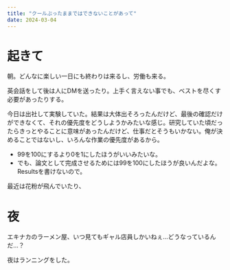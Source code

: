 ```yaml
---
title: "クールぶったままではできないことがあって"
date: 2024-03-04
---
```



# 起きて
朝。どんなに楽しい一日にも終わりは来るし、労働も来る。

英会話をして後は人にDMを送ったり。上手く言えない事でも、ベストを尽くす必要があったりする。

今日は出社して実験していた。結果は大体出そろったんだけど、最後の確認だけができなくて、それの優先度をどうしようかみたいな感じ。研究していた頃だったらきっとやることに意味があったんだけど、仕事だとそうもいかない。俺が決めることではないし、いろんな作業の優先度があるから。
- 99を100にするより0を1にしたほうがいいみたいな。
- でも、論文として完成させるためには99を100にしたほうが良いんだよな。Resultsを書けないので。

最近は花粉が飛んでいたり、
# 夜
エキナカのラーメン屋、いつ見てもギャル店員しかいねぇ...どうなっているんだ...？

夜はランニングをした。